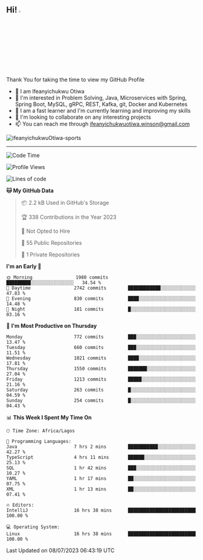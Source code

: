 <!-- BLOG-POST-LIST:START --><!-- BLOG-POST-LIST:END -->

## Hi! <img src="https://media.giphy.com/media/hvRJCLFzcasrR4ia7z/giphy.gif" width="4%"> 

Thank You for taking the time to view my GitHub Profile

- 👋 I am Ifeanyichukwu Otiwa
- 👀 I'm interested in Problem Solving, Java, Microservices with Spring, Spring Boot, MySQL, gRPC, REST, Kafka, git, Docker and Kubernetes
- 🌱 I am a fast learner and I'm currently learning and improving my skills
- 💞️ I'm looking to collaborate on any interesting projects
- 📫 You can reach me through ifeanyichukwuotiwa.winson@gmail.com

<p align="left" marginTop="10px"> <img src="https://komarev.com/ghpvc/?username=ifeanyichukwuOtiwa-sports&label=Profile%20views&color=0e75b6&style=for-the-badge" alt="ifeanyichukwuOtiwa-sports" /> </p>

***

<!--START_SECTION:waka-->
![Code Time](http://img.shields.io/badge/Code%20Time-1%2C475%20hrs%2043%20mins-blue)

![Profile Views](http://img.shields.io/badge/Profile%20Views-0-blue)

![Lines of code](https://img.shields.io/badge/From%20Hello%20World%20I%27ve%20Written-2.5%20million%20lines%20of%20code-blue)

**🐱 My GitHub Data** 

> 📦 2.2 kB Used in GitHub's Storage 
 > 
> 🏆 338 Contributions in the Year 2023
 > 
> 🚫 Not Opted to Hire
 > 
> 📜 55 Public Repositories 
 > 
> 🔑 1 Private Repositories 
 > 
**I'm an Early 🐤** 

```text
🌞 Morning                1980 commits        █████████░░░░░░░░░░░░░░░░   34.54 % 
🌆 Daytime                2742 commits        ████████████░░░░░░░░░░░░░   47.83 % 
🌃 Evening                830 commits         ████░░░░░░░░░░░░░░░░░░░░░   14.48 % 
🌙 Night                  181 commits         █░░░░░░░░░░░░░░░░░░░░░░░░   03.16 % 
```
📅 **I'm Most Productive on Thursday** 

```text
Monday                   772 commits         ███░░░░░░░░░░░░░░░░░░░░░░   13.47 % 
Tuesday                  660 commits         ███░░░░░░░░░░░░░░░░░░░░░░   11.51 % 
Wednesday                1021 commits        ████░░░░░░░░░░░░░░░░░░░░░   17.81 % 
Thursday                 1550 commits        ███████░░░░░░░░░░░░░░░░░░   27.04 % 
Friday                   1213 commits        █████░░░░░░░░░░░░░░░░░░░░   21.16 % 
Saturday                 263 commits         █░░░░░░░░░░░░░░░░░░░░░░░░   04.59 % 
Sunday                   254 commits         █░░░░░░░░░░░░░░░░░░░░░░░░   04.43 % 
```


📊 **This Week I Spent My Time On** 

```text
🕑︎ Time Zone: Africa/Lagos

💬 Programming Languages: 
Java                     7 hrs 2 mins        ███████████░░░░░░░░░░░░░░   42.27 % 
TypeScript               4 hrs 11 mins       ██████░░░░░░░░░░░░░░░░░░░   25.13 % 
SQL                      1 hr 42 mins        ███░░░░░░░░░░░░░░░░░░░░░░   10.27 % 
YAML                     1 hr 17 mins        ██░░░░░░░░░░░░░░░░░░░░░░░   07.75 % 
XML                      1 hr 13 mins        ██░░░░░░░░░░░░░░░░░░░░░░░   07.41 % 

🔥 Editors: 
IntelliJ                 16 hrs 38 mins      █████████████████████████   100.00 % 

💻 Operating System: 
Linux                    16 hrs 38 mins      █████████████████████████   100.00 % 
```


 Last Updated on 08/07/2023 06:43:19 UTC
<!--END_SECTION:waka-->

<!--
<p align="center">
![trophy](https://github-profile-trophy.vercel.app/?username=ifeanyichukwuOtiwa-sports&theme=onedark) (https://github.com/ryo-ma/github-profile-trophy)
</p>
-->

<!---
ifeanyi-otiwa/ifeanyi-otiwa is a ✨ special ✨ repository because its `README.md` (this file) appears on your GitHub profile.
You can click the Preview link to take a look at your changes.
--->
